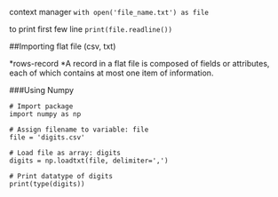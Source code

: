 context manager
`with open('file_name.txt') as file`

to print first few line
`print(file.readline())`

##Importing flat file (csv, txt)

*rows-record
*A record in a flat file is composed of fields or attributes, each of which contains at most one item of information.

###Using Numpy

```
# Import package
import numpy as np

# Assign filename to variable: file
file = 'digits.csv'

# Load file as array: digits
digits = np.loadtxt(file, delimiter=',')

# Print datatype of digits
print(type(digits))

```
